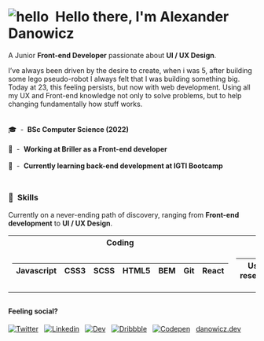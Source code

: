 # ![hello](https://i.ibb.co/MRhJwnC/ezgif-com-resize-2.gif)  Hello there, I'm Alexander Danowicz  
A Junior **Front-end Developer** passionate about **UI / UX Design**.
</br>

I’ve always been driven by the desire to create, when i was 5, after building some lego pseudo-robot I always felt that I was building something big. Today at 23, this feeling persists, but now with web development. Using all my UX and Front-end knowledge not only to solve problems, but to help changing fundamentally how stuff works.
</br></br></br>
🎓  -  **BSc Computer Science (2022)**  </br></br>
💼  -  **Working at Briller as a Front-end developer**  </br></br>
🌱  -  **Currently learning back-end development at IGTI Bootcamp**  </br></br>
##
### 🤹  Skills
Currently on a never-ending path of discovery, ranging from **Front-end development** to **UI / UX Design**.








<table>
<tr><th>Coding</th><th>Design</th></tr>
<tr><td>

| Javascript | CSS3 | SCSS | HTML5 | **BEM** | **Git** | **React** | 
|------------|------|------|-------|------------|---------|-------------|



</td><td>

| User research | Prototyping | Interface design |
|---------------|-------------|------------------|

</td></tr> </table>

##

#### Feeling social?
[![Twitter](https://briller.com.br/portfolio/icons/twitter.svg)](https://twitter.com/AlexDanowicz)  
[![Linkedin](https://briller.com.br/portfolio/icons/linkedin.svg)](https://linkedin.com/in/danowicz)  
[![Dev](https://briller.com.br/portfolio/icons/dev.svg)](https://dev.to/)  
[![Dribbble](https://briller.com.br/portfolio/icons/dribbble.svg)](https://dribbble.com/)  
[![Codepen](https://briller.com.br/portfolio/icons/codepen.svg)](https://codepen.io/)  
[danowicz.dev](https://danowicz.dev)

</br>


